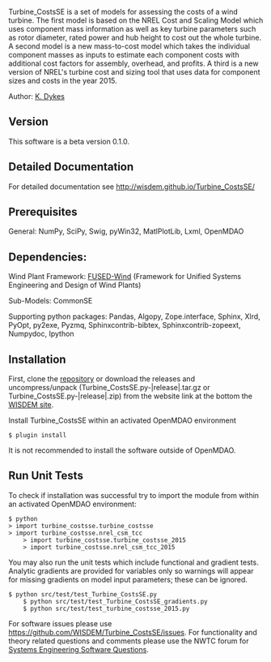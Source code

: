 Turbine_CostsSE is a set of models for assessing the costs of a wind turbine.  The first model is based on the NREL Cost and Scaling Model which uses component mass information as well as key turbine parameters such as rotor diameter, rated power and hub height to cost out the whole turbine.  A second model is a new mass-to-cost model which takes the individual component masses as inputs to estimate each component costs with additional cost factors for assembly, overhead, and profits.  A third is a new version of NREL's turbine cost and sizing tool that uses data for component sizes and costs in the year 2015.

Author: [K. Dykes](mailto:nrel.wisdem+turbinecostsse@gmail.com)

## Version

This software is a beta version 0.1.0.

## Detailed Documentation

For detailed documentation see <http://wisdem.github.io/Turbine_CostsSE/>

## Prerequisites

General: NumPy, SciPy, Swig, pyWin32, MatlPlotLib, Lxml, OpenMDAO

## Dependencies:

Wind Plant Framework: [FUSED-Wind](http://fusedwind.org) (Framework for Unified Systems Engineering and Design of Wind Plants)

Sub-Models: CommonSE

Supporting python packages: Pandas, Algopy, Zope.interface, Sphinx, Xlrd, PyOpt, py2exe, Pyzmq, Sphinxcontrib-bibtex, Sphinxcontrib-zopeext, Numpydoc, Ipython

## Installation

First, clone the [repository](https://github.com/WISDEM/Turbine_CostsSE)
or download the releases and uncompress/unpack (Turbine_CostsSE.py-|release|.tar.gz or Turbine_CostsSE.py-|release|.zip) from the website link at the bottom the [WISDEM site](http://nwtc.nrel.gov/Turbine_CostsSE).

Install Turbine_CostsSE within an activated OpenMDAO environment

	$ plugin install

It is not recommended to install the software outside of OpenMDAO.

## Run Unit Tests

To check if installation was successful try to import the module from within an activated OpenMDAO environment:

	$ python
	> import turbine_costsse.turbine_costsse
	> import turbine_costsse.nrel_csm_tcc
        > import turbine_costsse.turbine_costsse_2015
        > import turbine_costsse.nrel_csm_tcc_2015

You may also run the unit tests which include functional and gradient tests.  Analytic gradients are provided for variables only so warnings will appear for missing gradients on model input parameters; these can be ignored.

	$ python src/test/test_Turbine_CostsSE.py
        $ python src/test/test_Turbine_CostsSE_gradients.py
        $ python src/test/test_turbine_costsse_2015.py

For software issues please use <https://github.com/WISDEM/Turbine_CostsSE/issues>.  For functionality and theory related questions and comments please use the NWTC forum for [Systems Engineering Software Questions](https://wind.nrel.gov/forum/wind/viewtopic.php?f=34&t=1002).

